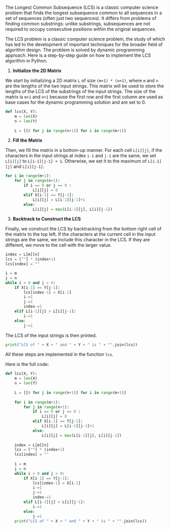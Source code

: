 The Longest Common Subsequence (LCS) is a classic computer science problem that finds the longest subsequence common to all sequences in a set of sequences (often just two sequences). It differs from problems of finding common substrings: unlike substrings, subsequences are not required to occupy consecutive positions within the original sequences.

The LCS problem is a classic computer science problem, the study of which has led to the development of important techniques for the broader field of algorithm design. The problem is solved by dynamic programming approach. Here is a step-by-step guide on how to implement the LCS algorithm in Python.

1. **Initialize the 2D Matrix**

We start by initializing a 2D matrix `L` of size `(m+1) * (n+1)`, where `m` and `n` are the lengths of the two input strings. This matrix will be used to store the lengths of the LCS of the substrings of the input strings. The size of the matrix is `m+1` and `n+1` because the first row and the first column are used as base cases for the dynamic programming solution and are set to 0.

```python
def lcs(X, Y): 
    m = len(X) 
    n = len(Y) 
  
    L = [[0 for j in range(n+1)] for i in range(m+1)] 
```

2. **Fill the Matrix**

Then, we fill the matrix in a bottom-up manner. For each cell `L[i][j]`, if the characters in the input strings at index `i-1` and `j-1` are the same, we set `L[i][j]` to `L[i-1][j-1] + 1`. Otherwise, we set it to the maximum of `L[i-1][j]` and `L[i][j-1]`.

```python
for i in range(m+1): 
    for j in range(n+1): 
        if i == 0 or j == 0 : 
            L[i][j] = 0
        elif X[i-1] == Y[j-1]: 
            L[i][j] = L[i-1][j-1]+1
        else: 
            L[i][j] = max(L[i-1][j], L[i][j-1]) 
```

3. **Backtrack to Construct the LCS**

Finally, we construct the LCS by backtracking from the bottom right cell of the matrix to the top left. If the characters at the current cell in the input strings are the same, we include this character in the LCS. If they are different, we move to the cell with the larger value.

```python
index = L[m][n] 
lcs = [""] * (index+1) 
lcs[index] = "" 

i = m 
j = n 
while i > 0 and j > 0: 
    if X[i-1] == Y[j-1]: 
        lcs[index-1] = X[i-1] 
        i-=1
        j-=1
        index-=1
    elif L[i-1][j] > L[i][j-1]: 
        i-=1
    else: 
        j-=1
```

The LCS of the input strings is then printed.

```python
print("LCS of " + X + " and " + Y + " is " + "".join(lcs)) 
```

All these steps are implemented in the function `lcs`.

Here is the full code:

```python
def lcs(X, Y): 
    m = len(X) 
    n = len(Y) 
  
    L = [[0 for j in range(n+1)] for i in range(m+1)] 
  
    for i in range(m+1): 
        for j in range(n+1): 
            if i == 0 or j == 0 : 
                L[i][j] = 0
            elif X[i-1] == Y[j-1]: 
                L[i][j] = L[i-1][j-1]+1
            else: 
                L[i][j] = max(L[i-1][j], L[i][j-1]) 
  
    index = L[m][n] 
    lcs = [""] * (index+1) 
    lcs[index] = "" 
  
    i = m 
    j = n 
    while i > 0 and j > 0: 
        if X[i-1] == Y[j-1]: 
            lcs[index-1] = X[i-1] 
            i-=1
            j-=1
            index-=1
        elif L[i-1][j] > L[i][j-1]: 
            i-=1
        else: 
            j-=1
    print("LCS of " + X + " and " + Y + " is " + "".join(lcs)) 
```
    
